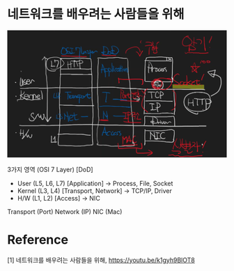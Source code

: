 # 네트워크를 배우려는 사람들을 위해

![네트워크 구성도](./DoD.png)

3가지 영역 (OSI 7 Layer) [DoD]
- User (L5, L6, L7) [Application] -> Process, File, Socket
- Kernel (L3, L4) [Transport, Network] -> TCP/IP, Driver
- H/W (L1, L2) [Access] -> NIC

Transport (Port)
Network (IP)
NIC (Mac)





# Reference
[1] 네트워크를 배우려는 사람들을 위해, https://youtu.be/k1gyh9BlOT8